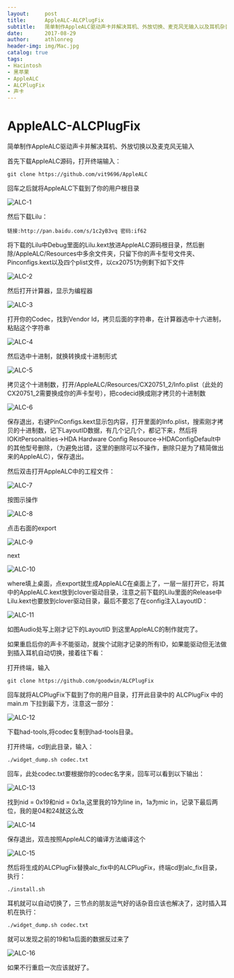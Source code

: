 ```yaml
---
layout:     post
title:      AppleALC-ALCPlugFix
subtitle:   简单制作AppleALC驱动声卡并解决耳机、外放切换、麦克风无输入以及耳机杂音问题
date:       2017-08-29
author:     athlonreg
header-img: img/Mac.jpg
catalog: true
tags:
- Hacintosh
- 黑苹果
- AppleALC
- ALCPlugFix
- 声卡
---
```


# AppleALC-ALCPlugFix

简单制作AppleALC驱动声卡并解决耳机、外放切换以及麦克风无输入

首先下载AppleALC源码，打开终端输入： 

    git clone https://github.com/vit9696/AppleALC 
    
回车之后就将AppleALC下载到了你的用户根目录

![ALC-1](http://ovefvi4g3.bkt.clouddn.com/ALC-1-1.png)

然后下载Lilu：

    链接:http://pan.baidu.com/s/1c2yB3vq 密码:if62

将下载的Lilu中Debug里面的Lilu.kext放进AppleALC源码根目录，然后删除/AppleALC/Resources中多余文件夹，只留下你的声卡型号文件夹、Pinconfigs.kext以及四个plist文件，以cx20751为例剩下如下文件

![ALC-2](http://ovefvi4g3.bkt.clouddn.com/ALC-2-1.png)

然后打开计算器，显示为编程器

![ALC-3](http://ovefvi4g3.bkt.clouddn.com/ALC-3-1.png)

打开你的Codec，找到Vendor Id，拷贝后面的字符串，在计算器选中十六进制，粘贴这个字符串

![ALC-4](http://ovefvi4g3.bkt.clouddn.com/ALC-4-1.png)

然后选中十进制，就换转换成十进制形式

![ALC-5](http://ovefvi4g3.bkt.clouddn.com/ALC-5-1.png)

拷贝这个十进制数，打开/AppleALC/Resources/CX20751_2/Info.plist（此处的CX20751_2需要换成你的声卡型号），把codecid换成刚才拷贝的十进制数

![ALC-6](http://ovefvi4g3.bkt.clouddn.com/ALC-6-1.png)

保存退出，右键PinConfigs.kext显示包内容，打开里面的Info.plist，搜索刚才拷贝的十进制数，记下LayoutID数据，有几个记几个，都记下来，然后将IOKitPersonalities->HDA Hardware Config Resource->HDAConfigDefault中的其他型号删除，（为避免出错，这里的删除可以不操作，删除只是为了精简做出来的AppleALC），保存退出。

然后双击打开AppleALC中的工程文件：

![ALC-7](http://ovefvi4g3.bkt.clouddn.com/ALC-7-1.png)

按图示操作

![ALC-8](http://ovefvi4g3.bkt.clouddn.com/ALC-8-1.png)

点击右面的export

![ALC-9](http://ovefvi4g3.bkt.clouddn.com/ALC-9-1.png)

next

![ALC-10](http://ovefvi4g3.bkt.clouddn.com/ALC-10-1.png)

where填上桌面，点export就生成AppleALC在桌面上了，一层一层打开它，将其中的AppleALC.kext放到clover驱动目录，注意之前下载的Lilu里面的Release中Lilu.kext也要放到clover驱动目录，最后不要忘了在config注入LayoutID：

![ALC-11](http://ovefvi4g3.bkt.clouddn.com/ALC-11-1.png)

如图Audio处写上刚才记下的LayoutID 到这里AppleALC的制作就完了。

如果重启后你的声卡不能驱动，就挨个试刚才记录的所有ID，如果能驱动但无法做到插入耳机自动切换，接着往下看： 

打开终端，输入 

    git clone https://github.com/goodwin/ALCPlugFix 
    
回车就将ALCPlugFix下载到了你的用户目录，打开此目录中的 ALCPlugFix 中的 main.m 下拉到最下方，注意这一部分：

![ALC-12](http://ovefvi4g3.bkt.clouddn.com/ALC-12-1.png)

下载had-tools,将codec复制到had-tools目录。

打开终端，cd到此目录，输入： 

    ./widget_dump.sh codec.txt 

回车，此处codec.txt要根据你的codec名字来，回车可以看到以下输出：

![ALC-13](http://ovefvi4g3.bkt.clouddn.com/ALC-13-1.png)

找到nid = 0x19和nid = 0x1a,这里我的19为line in，1a为mic in，记录下最后两位，我的是04和24就这么改

![ALC-14](http://ovefvi4g3.bkt.clouddn.com/ALC-14-1.png)

保存退出，双击按照AppleALC的编译方法编译这个

![ALC-15](http://ovefvi4g3.bkt.clouddn.com/ALC-15-1.png)

然后将生成的ALCPlugFix替换alc_fix中的ALCPlugFix，终端cd到alc_fix目录，执行： 

    ./install.sh

耳机就可以自动切换了，三节点的朋友运气好的话杂音应该也解决了，这时插入耳机在执行： 

    ./widget_dump.sh codec.txt 

就可以发现之前的19和1a后面的数据反过来了

![ALC-16](http://ovefvi4g3.bkt.clouddn.com/ALC-16-1.png)

如果不行重启一次应该就好了。

